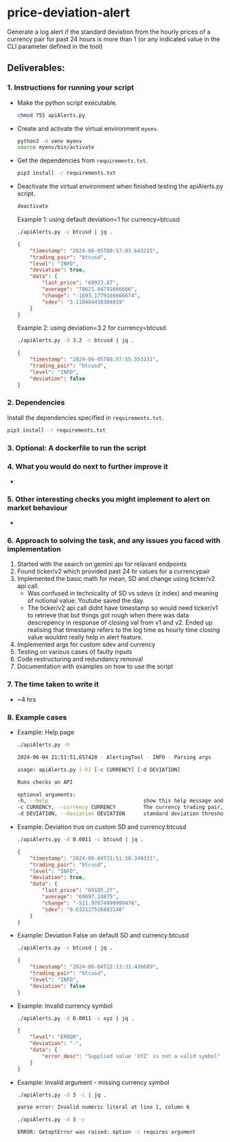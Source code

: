 # price-deviation-alert
Generate a log alert if the standard deviation from the hourly prices of a currency pair for past 24 hours is more than 1 (or any indicated value in the CLI parameter defined in the tool)

## Deliverables:
### 1. Instructions for running your script
- Make the python script executable. 
    
    ```bash
    chmod 755 apiAlerts.py
    ```
- Create and activate the virtual environment `myenv`. 
    ```bash
    python3 -m venv myenv
    source myenv/bin/activate
    ```
- Get the dependencies from `requirements.txt`.

    ```bash
    pip3 install -r requirements.txt
    ```
- Deactivate the virtual environment when finished testing the apiAlerts.py script.

    ```bash
    deactivate 
    ```
    Example 1: using default deviation=1 for currency=btcusd

          
    ```bash
    ./apiAlerts.py -c btcusd | jq .
    ```
        
    ```JSON
    {
        "timestamp": "2024-06-05T08:57:03.645215",
        "trading_pair": "btcusd",
        "level": "INFO",
        "deviation": true,
        "data": {
            "last_price": "68927.87",
            "average": "70621.04791666666",
            "change": "-1693.1779166666674",
            "sdev": "3.118404410304019"
        }
    }
    ```

    Example 2: using deviation=3.2 for currency=btcusd
        
    ```bash
    ./apiAlerts.py -d 3.2 -c btcusd | jq .
    ```    
    ```JSON
    {
        "timestamp": "2024-06-05T08:57:55.553131",
        "trading_pair": "btcusd",
        "level": "INFO",
        "deviation": false
    }
    ```


### 2. Dependencies

Install the dependencies specified in `requirements.txt`.

```bash
pip3 install -r requirements.txt
```
    
    
### 3. Optional: A dockerfile to run the script
### 4. What you would do next to further improve it
- 
### 5. Other interesting checks you might implement to alert on market behaviour
- 
### 6. Approach to solving the task, and any issues you faced with implementation
    
1. Started with the search on gemini api for relavant endpoints
2. Found ticker/v2 which provided past 24 hr values for a currencypair
3. Implemented the basic math for mean, SD and change using ticker/v2 api call.
    - Was confused in technicality of SD vs sdevs (z index) and meaning of notional value. Youtube saved the day.
    - The ticker/v2 api call didnt have timestamp so would need ticker/v1 to retrieve that but things got rough when there was data descrepency in response of closing val from v1 and v2. Ended up realising that timestamp refers to the log time as hourly time closing value wouldnt really help in alert feature.
4. Implemented args for custom sdev and currency
5. Testing on various cases of faulty inputs
6. Code restructuring and redundancy removal
7. Documentation with examples on how to use the script 

### 7. The time taken to write it
- ~4 hrs

### 8. Example cases
- Example: Help page

    ```bash
    ./apiAlerts.py -h
    ```

    ```bash
    2024-06-04 21:51:51,657420 - AlertingTool - INFO - Parsing args

    usage: apiAlerts.py [-h] [-c CURRENCY] [-d DEVIATION]

    Runs checks on API

    optional arguments:
    -h, --help                               show this help message and exit
    -c CURRENCY, --currency CURRENCY         The currency trading pair, or ALL
    -d DEVIATION, --deviation DEVIATION      standard deviation threshold. eg. 1
    ```

- Example: Deviation true on custom SD and currency:btcusd

    ```bash
    ./apiAlerts.py -d 0.0011 -c btcusd | jq .
    ```
    ```JSON
    {
        "timestamp": "2024-06-04T21:51:58.349331",
        "trading_pair": "btcusd",
        "level": "INFO",
        "deviation": true,
        "data": {
            "last_price": "69185.27",
            "average": "69697.24875",
            "change": "-511.97874999999476",
            "sdev": "0.632127516883148"
        }
    }
    ```
- Example: Deviation False on default SD and currency:btcusd

    ```bash
    ./apiAlerts.py -c btcusd | jq . 
    ```
    ```JSON
    {
        "timestamp": "2024-06-04T22:13:31.436689",
        "trading_pair": "btcusd",
        "level": "INFO",
        "deviation": false
    }
    ```

- Example: Invalid currency symbol

    ```bash
    ./apiAlerts.py -d 0.0011 -c xyz | jq .
    ```   
    ```JSON
    {
        "level": "ERROR",
        "deviation": "-",
        "data": {
            "error_desc": "Supplied value 'XYZ' is not a valid symbol"
        }
    }
    ```

- Example: Invalid argument - missing currency symbol

    ```bash
    ./apiAlerts.py -d 3 -c | jq .
    ```

    ```bash
    parse error: Invalid numeric literal at line 1, column 6
    ```

    ```bash
    ./apiAlerts.py -d 3 -c
    ```

    ```bash
    ERROR: GetoptError was raised: option -c requires argument
    ```